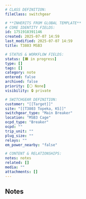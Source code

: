 ```yaml
---
# CLASS DEFINITION:
fileClass: switchgear

# **INHERITS FROM GLOBAL TEMPLATE**
# CORE IDENTITY FIELDS:
id: 1751918391146
created: 2025-07-07 14:59
last_modified: 2025-07-07 14:59
title: T3803 MSB3

# STATUS & WORKFLOW FIELDS:
status: [🟧 in progress]
type: []
tags: []
category: note
entered: false
archived: false
priority: [⚪ None]
visibility: 🔒 private

# SWITCHGEAR DEFINITION:
customer: "[[Target]]"
site: "[[T3803 Topeka, KS]]"
switchgear_type: "Main Breaker"
location: "MSB3 Cage"
ocpd_type: "Breaker"
ocpd: ""
trip_unit: ""
plug_size: ""
relays: ""
em_power_nearby: "false"

# CONTENT & RELATIONSHIPS:
notes: notes
related: []
media: ""
attachments: []
---
```


## Notes